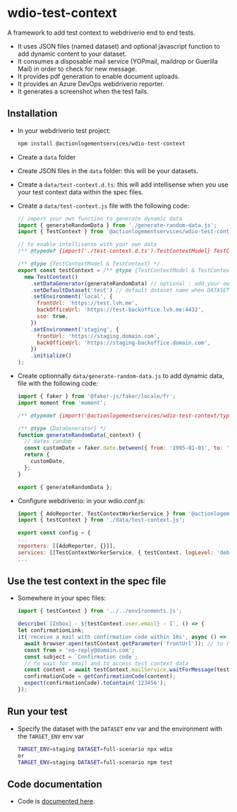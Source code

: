 # wdio-test-context
A framework to add test context to webdriverio end to end tests.
- It uses JSON files (named dataset) and optional javascript function to add dynamic content to your dataset.
- It consumes a disposable mail service (YOPmail, maildrop or Guerilla Mail) in order to check for new message.
- It provides pdf generation to enable document uploads.
- It provides an Azure DevOps webdriverio reporter.
- It generates a screenshot when the test fails.

## Installation 

- In your webdriverio test project:

  ```sh
  npm install @actionlogementservices/wdio-test-context
  ```

- Create a `data` folder

- Create JSON files in the `data` folder: this will be your datasets.

- Create a `data/test-context.d.ts`: this will add intellisense when you use your test context data within the spec files.

- Create a `data/test-context.js` file with the following code:

  ```js
  // import your own function to generate dynamic data
  import { generateRandomData } from './generate-random-data.js'; 
  import { TestContext } from '@actionlogementservices/wdio-test-context';

  // to enable intellisense with your own data
  /** @typedef {import('./test-context.d.ts').TestContextModel} TestContextModel */

  /** @type {TestContextModel & TestContext} */
  export const testContext = /** @type {TestContextModel & TestContext} */ (
    new TestContext()
      .setDataGenerator(generateRandomData) // optional : add your own dynamic data
      .setDefaultDataset('test') // default dataset name when DATASET env var is not specified
      .setEnvironment('local', {
        frontUrl: 'https://test.lvh.me',
        backOfficeUrl: 'https://test-backoffice.lvh.me:4432',
        sso: true,
      })
      .setEnvironment('staging', {
        frontUrl: 'https://staging.domain.com',
        backOfficeUrl: 'https://staging-backoffice.domain.com',
      })
      .initialize()
  );  
  ```

- Create optionnally `data/generate-random-data.js` to add dynamic data, file with the following code:

  ```js
  import { faker } from '@faker-js/faker/locale/fr';
  import moment from 'moment';

  /** @typedef {import('@actionlogementservices/wdio-test-context/types').DataGenerator} DataGenerator */

  /** @type {DataGenerator} */
  function generateRandomData(_context) {
    // dates random
    const customDate = faker.date.between({ from: '1995-01-01', to: '2001-01-01' });
    return {
      customDate,
    };
  }

  export { generateRandomData };
  ```

- Configure webdriverio: in your wdio.conf.js:

    ```js
  import { AdoReporter, TestContextWorkerService } from '@actionlogementservices/wdio-test-context';
  import { testContext } from './data/test-context.js';

  export const config = {
    ...
    reporters: [[AdoReporter, {}]],
    services: [[TestContextWorkerService, { testContext, logLevel: 'debug' }]],
    ...
  ```

## Use the test context in the spec file

- Somewhere in your spec files: 

  ```js
  import { testContext } from '../../environments.js';

  describe(`[Inbox] - ${testContext.user.email} - I`, () => {
  let confirmationLink;
  it('receive a mail with confirmation code within 10s', async () => {
    await browser.open(testContext.getParameter('frontUrl')); // to retrieve parameters
    const from = 'no-reply@domain.com';
    const subject = `Confirmation code`;
    // to wait for email and to access test context data
    const content = await testContext.mailService.waitForMessage(testContext.user.email, from, subject);
    confirmationCode = getConfirmationCode(content);
    expect(confirmationCode).toContain('123456');
  });
  ```

## Run your test

- Specify the dataset with the `DATASET` env var and the environment with the `TARGET_ENV` env var

  ```sh
  TARGET_ENV=staging DATASET=full-scenario npx wdio
  or
  TARGET_ENV=staging DATASET=full-scenario npm test
  ```

## Code documentation

- Code is [documented here](./doc/toc.md).

